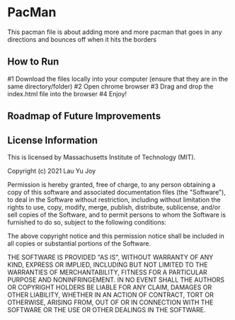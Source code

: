 # PacMan
This pacman file is about adding more and more pacman that goes in any directions and bounces off when it hits the borders

<h2> How to Run </h2>
#1 Download the files locally into your computer (ensure that they are in the same directory/folder)
#2 Open chrome browser 
#3 Drag and drop the index.html file into the browser
#4 Enjoy!

<h2> Roadmap of Future Improvements </h2>

<h2> License Information </h2> 

This is licensed by Massachusetts Institute of Technology (MIT).

Copyright (c) 2021 Lau Yu Joy

Permission is hereby granted, free of charge, to any person obtaining a copy
of this software and associated documentation files (the "Software"), to deal
in the Software without restriction, including without limitation the rights
to use, copy, modify, merge, publish, distribute, sublicense, and/or sell
copies of the Software, and to permit persons to whom the Software is
furnished to do so, subject to the following conditions:

The above copyright notice and this permission notice shall be included in all
copies or substantial portions of the Software.

THE SOFTWARE IS PROVIDED "AS IS", WITHOUT WARRANTY OF ANY KIND, EXPRESS OR
IMPLIED, INCLUDING BUT NOT LIMITED TO THE WARRANTIES OF MERCHANTABILITY,
FITNESS FOR A PARTICULAR PURPOSE AND NONINFRINGEMENT. IN NO EVENT SHALL THE
AUTHORS OR COPYRIGHT HOLDERS BE LIABLE FOR ANY CLAIM, DAMAGES OR OTHER
LIABILITY, WHETHER IN AN ACTION OF CONTRACT, TORT OR OTHERWISE, ARISING FROM,
OUT OF OR IN CONNECTION WITH THE SOFTWARE OR THE USE OR OTHER DEALINGS IN THE
SOFTWARE.
